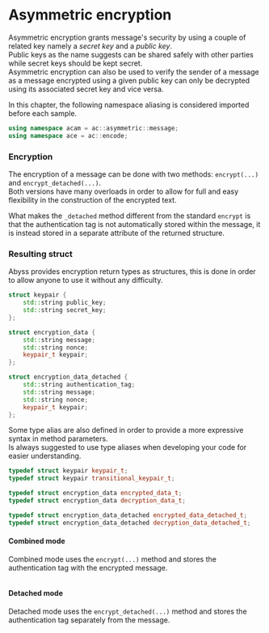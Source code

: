 # Asymmetric encryption

Asymmetric encryption grants message's security by using a couple of related key namely a _secret key_ and a _public key_.\
Public keys as the name suggests can be shared safely with other parties while secret keys should be kept secret.\
Asymmetric encryption can also be used to verify the sender of a message as a message encrypted using a given public key 
can only be decrypted using its associated secret key and vice versa.

In this chapter, the following namespace aliasing is considered imported before each sample.

```cpp
using namespace acam = ac::asymmetric::message;
using namespace ace = ac::encode;
```

### Encryption

The encryption of a message can be done with two methods: `encrypt(...)` and `encrypt_detached(...)`.\
Both versions have many overloads in order to allow for full and easy flexibility in the construction of the encrypted
text.

What makes the `_detached` method different from the standard `encrypt` is that the authentication tag is not
automatically stored within the message, it is instead stored in a separate attribute of the returned structure.

### Resulting struct

Abyss provides encryption return types as structures, this is done in order to allow anyone to use it without any
difficulty.

```cpp
struct keypair {
    std::string public_key;
    std::string secret_key;
};

struct encryption_data {
    std::string message;
    std::string nonce;
    keypair_t keypair;
};

struct encryption_data_detached {
    std::string authentication_tag;
    std::string message;
    std::string nonce;
    keypair_t keypair;
};
```

Some type alias are also defined in order to provide a more expressive syntax in method parameters.\
Is always suggested to use type aliases when developing your code for easier understanding.

```cpp
typedef struct keypair keypair_t;
typedef struct keypair transitional_keypair_t;

typedef struct encryption_data encrypted_data_t;
typedef struct encryption_data decryption_data_t;

typedef struct encryption_data_detached encrypted_data_detached_t;
typedef struct encryption_data_detached decryption_data_detached_t;
```

#### Combined mode

Combined mode uses the `encrypt(...)` method and stores the authentication tag with the encrypted message.

```cpp
```

#### Detached mode

Detached mode uses the `encrypt_detached(...)` method and stores the authentication tag separately from the message.

```cpp
```